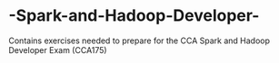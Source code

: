 # -Spark-and-Hadoop-Developer-
Contains exercises needed to prepare for the CCA Spark and Hadoop Developer Exam (CCA175) 

